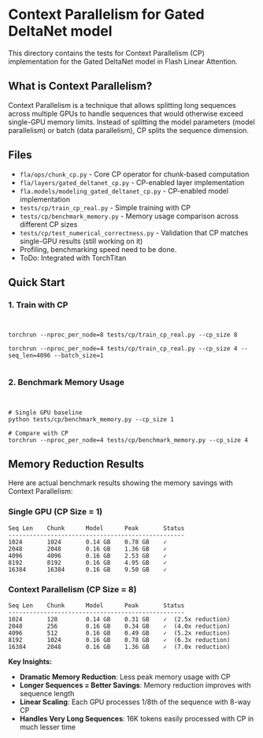 # Context Parallelism for Gated DeltaNet model

This directory contains the tests for Context Parallelism (CP) implementation for the Gated DeltaNet model in Flash Linear Attention.

## What is Context Parallelism?

Context Parallelism is a technique that allows splitting long sequences across multiple GPUs to handle sequences that would otherwise exceed single-GPU memory limits. Instead of splitting the model parameters (model parallelism) or batch (data parallelism), CP splits the sequence dimension.


## Files

- `fla/ops/chunk_cp.py` - Core CP operator for chunk-based computation
- `fla/layers/gated_deltanet_cp.py` - CP-enabled layer implementation
- `fla.models/modeling_gated_deltanet_cp.py` - CP-enabled model implementation  
- `tests/cp/train_cp_real.py` - Simple training with CP
- `tests/cp/benchmark_memory.py` - Memory usage comparison across different CP sizes
- `tests/cp/test_numerical_correctness.py` - Validation that CP matches single-GPU results (still working on it)
- Profiling, benchmarking speed need to be done.
- ToDo: Integrated with TorchTitan

## Quick Start

### 1. Train with CP

```


torchrun --nproc_per_node=8 tests/cp/train_cp_real.py --cp_size 8

torchrun --nproc_per_node=4 tests/cp/train_cp_real.py --cp_size 4 --seq_len=4096 --batch_size=1


```


### 2. Benchmark Memory Usage


```


# Single GPU baseline
python tests/cp/benchmark_memory.py --cp_size 1

# Compare with CP
torchrun --nproc_per_node=4 tests/cp/benchmark_memory.py --cp_size 4
```

## Memory Reduction Results

Here are actual benchmark results showing the memory savings with Context Parallelism:

### Single GPU (CP Size = 1)
```
Seq Len    Chunk      Model      Peak       Status    
--------------------------------------------------
1024       1024       0.14 GB    0.78 GB    ✓
2048       2048       0.16 GB    1.36 GB    ✓
4096       4096       0.16 GB    2.53 GB    ✓
8192       8192       0.16 GB    4.95 GB    ✓
16384      16384      0.16 GB    9.50 GB    ✓
```

### Context Parallelism (CP Size = 8)
```
Seq Len    Chunk      Model      Peak       Status    
--------------------------------------------------
1024       128        0.14 GB    0.31 GB    ✓  (2.5x reduction)
2048       256        0.16 GB    0.34 GB    ✓  (4.0x reduction)
4096       512        0.16 GB    0.49 GB    ✓  (5.2x reduction)
8192       1024       0.16 GB    0.78 GB    ✓  (6.3x reduction)
16384      2048       0.16 GB    1.36 GB    ✓  (7.0x reduction)
```

**Key Insights:**
- **Dramatic Memory Reduction**: Less peak memory usage with CP
- **Longer Sequences = Better Savings**: Memory reduction improves with sequence length
- **Linear Scaling**: Each GPU processes 1/8th of the sequence with 8-way CP
- **Handles Very Long Sequences**: 16K tokens easily processed with CP in much lesser time




